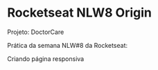 # Rocketseat NLW8 Origin

Projeto: DoctorCare

Prática da semana NLW#8 da Rocketseat:

Criando página responsiva
